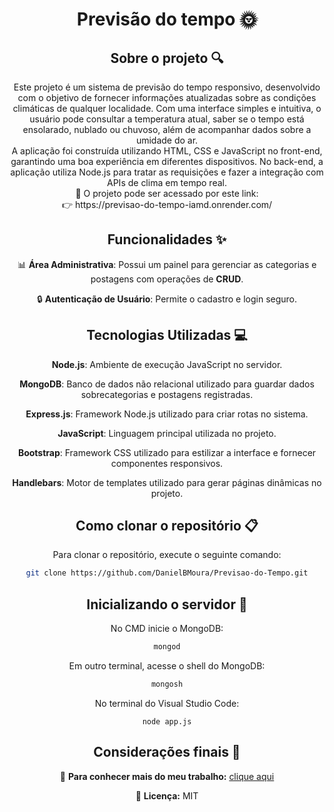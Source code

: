 <div align="center">
<h1 align="center">  Previsão do tempo 🌞 </h1>

## Sobre o projeto 🔍

<p align="center">
Este projeto é um sistema de previsão do tempo responsivo, desenvolvido com o objetivo de fornecer informações atualizadas sobre as condições climáticas de qualquer localidade.
Com uma interface simples e intuitiva, o usuário pode consultar a temperatura atual, saber se o tempo está ensolarado, nublado ou chuvoso, além de acompanhar dados sobre a umidade do ar. <br>
A aplicação foi construída utilizando HTML, CSS e JavaScript no front-end, garantindo uma boa experiência em diferentes dispositivos. 
No back-end, a aplicação utiliza Node.js para tratar as requisições e fazer a integração com APIs de clima em tempo real. <br>
📡 O projeto pode ser acessado por este link: <br>
👉 https://previsao-do-tempo-iamd.onrender.com/
</p>

## Funcionalidades ✨

📊 **Área Administrativa**: Possui um painel para gerenciar as categorias e postagens com operações de **CRUD**.  

🔒 **Autenticação de Usuário**: Permite o cadastro e login seguro.

## Tecnologias Utilizadas 💻

**Node.js**: Ambiente de execução JavaScript no servidor.  

**MongoDB**: Banco de dados não relacional utilizado para guardar dados sobrecategorias e postagens registradas.  

**Express.js**:  Framework Node.js utilizado para criar rotas no sistema.  

**JavaScript**: Linguagem principal utilizada no projeto.  

**Bootstrap**: Framework CSS utilizado para estilizar a interface e fornecer componentes responsivos.  

**Handlebars**: Motor de templates utilizado para gerar páginas dinâmicas no projeto.  

## Como clonar o repositório 📋

Para clonar o repositório, execute o seguinte comando:

```bash
git clone https://github.com/DanielBMoura/Previsao-do-Tempo.git
```

## Inicializando o servidor 🚀

No CMD inicie o MongoDB:
```bash
mongod
```

Em outro terminal, acesse o shell do MongoDB:
```bash
mongosh
```

No terminal do Visual Studio Code:
```
node app.js
```

## Considerações finais 📝

🔗 **Para conhecer mais do meu trabalho:** [clique aqui](https://www.linkedin.com/in/daniel-borazo-de-moura-b4a995356/)

📜 **Licença:** MIT

 </div>
